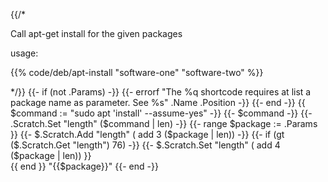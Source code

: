 {{/*

Call apt-get install for the given packages

usage:

{{% code/deb/apt-install "software-one" "software-two" %}}

*/}}
{{- if (not .Params) -}}
  {{-
    errorf
    "The %q shortcode requires at list a package name as parameter. See %s"
    .Name .Position
  -}}
{{- end -}}
{{ $command := "sudo apt 'install' --assume-yes" -}}
{{- $command -}}
{{- .Scratch.Set "length" ($command | len) -}}
{{- range $package := .Params }}
{{- $.Scratch.Add "length" ( add 3 ($package | len)) -}}
{{- if (gt ($.Scratch.Get "length") 76) -}}
{{- $.Scratch.Set "length" ( add 4 ($package | len)) }} \
 {{ end }} "{{$package}}"
{{- end -}}